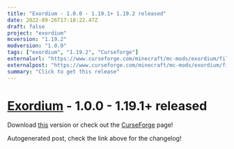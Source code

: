 ```yaml
---
title: "Exordium - 1.0.0 - 1.19.1+ 1.19.2 released"
date: 2022-09-26T17:18:22.47Z
draft: false
project: "exordium"
mcversion: "1.19.2"
modversion: "1.0.0"
tags: ["exordium", "1.19.2", "Curseforge"]
externalurl: "https://www.curseforge.com/minecraft/mc-mods/exordium/files/4008545"
externalpost: "https://www.curseforge.com/minecraft/mc-mods/exordium/files/4008545"
summary: "Click to get this release"
---
```

# [Exordium](/project/exordium) - 1.0.0 - 1.19.1+ released
Download [this](https://www.curseforge.com/minecraft/mc-mods/exordium/files/4008545) version or check out the [CurseForge](https://www.curseforge.com/minecraft/mc-mods/exordium) page!

Autogenerated post, check the link above for the changelog!
